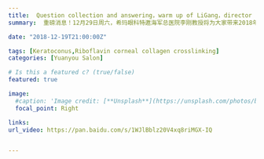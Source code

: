 ```yaml
---
title:  Question collection and answering，warm up of LiGang，director of  Navy General Hospital【Edition 37】
summary:  重磅消息！12月29日周六，希玛眼科特邀海军总医院李刚教授将为大家带来2018年的最后一次线上活动。

date: "2018-12-19T21:00:00Z"

tags: [Keratoconus,Riboflavin corneal collagen crosslinking]
categories: [Yuanyou Salon]

# Is this a featured c? (true/false)
featured: true

image:
  #caption: 'Image credit: [**Unsplash**](https://unsplash.com/photos/bzdhc5b3Bxs)'
  focal_point: Right

links:
url_video: https://pan.baidu.com/s/1WJlBblz20V4xq8riMGX-IQ


---
```


